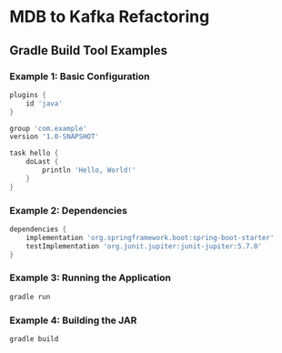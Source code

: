 # MDB to Kafka Refactoring

## Gradle Build Tool Examples

### Example 1: Basic Configuration
```groovy
plugins {
    id 'java'
}

group 'com.example'
version '1.0-SNAPSHOT'

task hello {
    doLast {
        println 'Hello, World!'
    }
}
```

### Example 2: Dependencies
```groovy
dependencies {
    implementation 'org.springframework.boot:spring-boot-starter'
    testImplementation 'org.junit.jupiter:junit-jupiter:5.7.0'
}
```

### Example 3: Running the Application
```bash
gradle run
```

### Example 4: Building the JAR
```bash
gradle build
```
